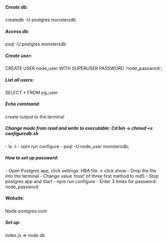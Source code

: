 
<h5>Create db:</h5> createdb -U postgres monstersdb
<h5>Access db:</h5> psql -U postgres monstersdb
<h5>Create user:</h5> CREATE USER node_user WITH SUPERUSER PASSWORD 'node_password';
<h5>List all users:</h5> SELECT * FROM pg_user
<h5>Echo command:</h5> create output to the terminal

<h5>Change mode  from read and write to executable: Cd bin ->  chmod +x configuredb.sh </h5>
- ls -l 
- npm run configure 
- psql -U node_user monstersdb;

<h5>How to set up password:</h5>
- Open Postgres app, click settings: HBA file -> click show
- Drop the file into the terminal
- Change value ‘trust’ of three first method to md5
- Stop postgres app and start
- npm run configure 
- Enter 3 times for password: node_password

<h5>Website: </h5>Node-postgres.com
<h5>Set up: </h5> index.js => node db